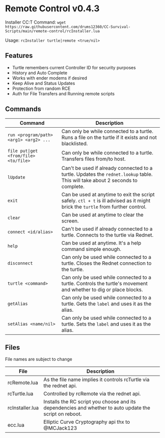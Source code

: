 # Remote Control v0.4.3

Installer CC:T Command: `wget https://raw.githubusercontent.com/drums12360/CC-Survival-Scripts/main/remote-control/rcInstaller.lua`

Usage: `rcInstaller turtle|remote <true/nil>`

## Features

- Turtle remembers current Controller ID for security purposes
- History and Auto Complete
- Works with ender modems if desired
- Keep Alive and Status Updates
- Protection from random RCE
- Auth for File Transfers and Running remote scripts

## Commands

| Command | Description |
| --- | --- |
| `run <program/path> <arg1> <arg2> ...` | Can only be  while connected to a turtle. Runs a file on the turtle if it exists and not blacklisted. |
| `file put\|get <from/file> <to/file>` | Can only be  while connected to a turtle. Transfers files from/to host. |
| `lUpdate` | Can't be used if already connected to a turtle. Updates the `rednet.lookup` table. This will take about 2 seconds to complete. |
| `exit` | Can be used at anytime to exit the script safely. `ctl + t` is ill advised as it might brick the `turtle` from further control. |
| `clear` | Can be used at anytime to clear the screen. |
| `connect <id/alias>` | Can't be used if already connected to a turtle. Connects to the turtle via Rednet. |
| `help` | Can be used at anytime. It's a help command simple enough. |
| `disconnect` | Can only be used while connected to a turtle. Closes the Rednet connection to the turtle. |
| `turtle <command>` | Can only be used while connected to a turtle. Controls the turtle's movement and whether to dig or place blocks. |
| `getAlias` | Can only be used while connected to a turtle. Gets the `label` and uses it as the alias. |
| `setAlias <name/nil>` | Can only be used while connected to a turtle. Sets the `label` and uses it as the alias. |

## Files

File names are subject to change

| File | Description |
| --- | --- |
| rcRemote.lua | As the file name implies it controls rcTurtle via the rednet api. |
| rcTurtle.lua | Controlled by rcRemote via the rednet api. |
| rcInstaller.lua | Installs the RC script you choose and its dependencies and whether to auto update the script on reboot. |
| ecc.lua | Elliptic Curve Cryptography api thx to @MCJack123 |

